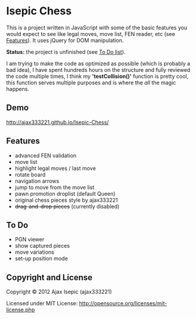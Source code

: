 Isepic Chess
================

This is a project written in JavaScript with some of the basic features you would expect to see like legal moves, move list, FEN reader, etc (see [Features](https://github.com/ajax333221/Isepic-Chess#features)). It uses jQuery for DOM manipulation.

**Status:** the project is unfinished (see [To Do list](https://github.com/ajax333221/Isepic-Chess#to-do)).

I am trying to make the code as optimized as possible (which is probably a bad idea), I have spent hundreds hours on the structure and fully reviewed the code multiple times, I think my **'testCollision()'** function is pretty cool, this function serves multiple purposes and is where the _all_ the magic happens.

Demo
-------------

http://ajax333221.github.io/Isepic-Chess/

Features
-------------

- advanced FEN validation
- move list
- highlight legal moves / last move
- rotate board
- navigation arrows
- jump to move from the move list
- pawn promotion droplist (default Queen)
- original chess pieces style by ajax333221
- ~~drag-and-drop pieces~~ (currently disabled)

To Do
-------------

- PGN viewer
- show captured pieces
- move variations
- set-up position mode

Copyright and License
-------------

Copyright © 2012 Ajax Isepic (ajax333221)

Licensed under MIT License: http://opensource.org/licenses/mit-license.php
